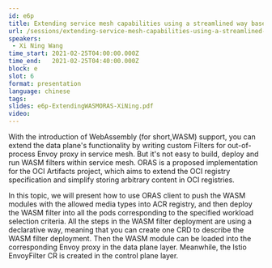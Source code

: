 ```yaml
---
id: e6p
title: Extending service mesh capabilities using a streamlined way based on WASM and ORAS
url: /sessions/extending-service-mesh-capabilities-using-a-streamlined-way-based-on-wasm-and-oras
speakers:
 - Xi Ning Wang
time_start: 2021-02-25T04:00:00.000Z
time_end:   2021-02-25T04:40:00.000Z
block: e
slot: 6
format: presentation
language: chinese
tags:
slides: e6p-ExtendingWASMORAS-XiNing.pdf
video:
---
```


With the introduction of WebAssembly (for short,WASM) support, you can extend the data plane's functionality by writing custom Filters for out-of-process Envoy proxy in service mesh. But it's not easy to build, deploy and run WASM filters within service mesh. ORAS  is a proposed implementation for the OCI Artifacts project, which aims to extend the OCI registry specification and simplify storing arbitrary content in OCI registries.  

In this topic, we will present how to use ORAS client to push the WASM modules with the allowed media types into ACR registry, and then deploy the WASM filter into all the pods corresponding to the specified workload selection criteria. All the steps in the WASM filter deployment are using a declarative way, meaning that you can create one CRD to describe the WASM filter deployment. Then the WASM module can be loaded into the corresponding Envoy proxy in the data plane layer. Meanwhile, the Istio EnvoyFilter CR is created in the control plane layer.


